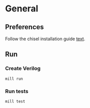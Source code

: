 # General

## Preferences

Follow the chisel installation guide [text](https://www.chisel-lang.org/docs/installation).

## Run

### Create Verilog

```
mill run
```

### Run tests

```
mill test
```